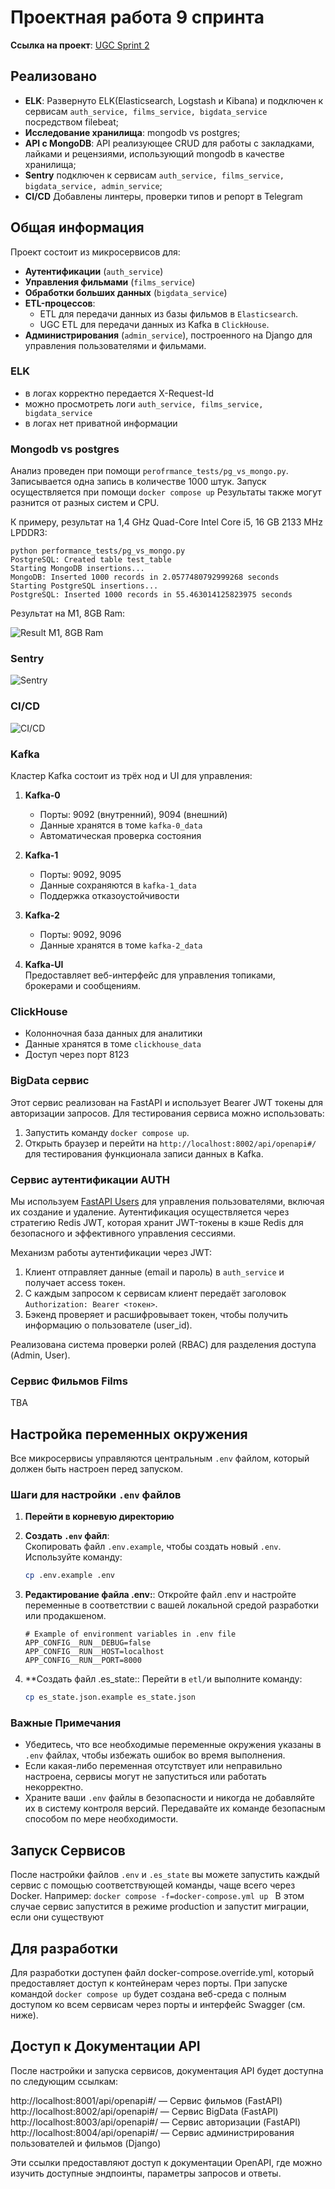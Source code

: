 # Проектная работа 9 спринта

**Ссылка на проект**: [UGC Sprint 2](https://github.com/Yandex-34-mpython-12/UGC_sprint_2)

## Реализовано

- **ELK**: Развернуто ELK(Elasticsearch, Logstash и Kibana) и подключен к сервисам `auth_service, films_service, bigdata_service` посредством filebeat;
- **Исследование хранилища**: mongodb vs postgres;
- **API с MongoDB**: API реализующее CRUD для работы с закладками, лайками и рецензиями, использующий mongodb в качестве хранилища;
- **Sentry** подключен к сервисам `auth_service, films_service, bigdata_service, admin_service`;
- **CI/CD** Добавлены линтеры, проверки типов и репорт в Telegram

## Общая информация

Проект состоит из микросервисов для:
- **Аутентификации** (`auth_service`)
- **Управления фильмами** (`films_service`)
- **Обработки больших данных** (`bigdata_service`)
- **ETL-процессов**:
  - ETL для передачи данных из базы фильмов в `Elasticsearch`.
  - UGC ETL для передачи данных из Kafka в `ClickHouse`.
- **Администрирования** (`admin_service`), построенного на Django для управления пользователями и фильмами.

### ELK
- в логах корректно передается X-Request-Id
- можно просмотреть логи `auth_service, films_service, bigdata_service`
- в логах нет приватной информации


### Mongodb vs postgres
Анализ проведен при помощи `perofrmance_tests/pg_vs_mongo.py`. Записывается одна запись 
в количестве 1000 штук.
Запуск осуществляется при помощи `docker compose up`
Результаты также могут разнится от разных систем и CPU.

К примеру, результат на 1,4 GHz Quad-Core Intel Core i5, 16 GB 2133 MHz LPDDR3:

```
python performance_tests/pg_vs_mongo.py
PostgreSQL: Created table test_table
Starting MongoDB insertions...
MongoDB: Inserted 1000 records in 2.0577480792999268 seconds
Starting PostgreSQL insertions...
PostgreSQL: Inserted 1000 records in 55.463014125823975 seconds
```

Результат на M1, 8GB Ram:

![Result M1, 8GB Ram](./img/telegram-cloud-photo-size-2-5460725388863988325-y.jpg)

### Sentry
![Sentry](./img/sentry.png)

### CI/CD
![CI/CD](./img/cicd.png)

### Kafka
Кластер Kafka состоит из трёх нод и UI для управления:

1. **Kafka-0**  
   - Порты: 9092 (внутренний), 9094 (внешний)
   - Данные хранятся в томе `kafka-0_data`
   - Автоматическая проверка состояния

2. **Kafka-1**  
   - Порты: 9092, 9095
   - Данные сохраняются в `kafka-1_data`
   - Поддержка отказоустойчивости

3. **Kafka-2**  
   - Порты: 9092, 9096
   - Данные хранятся в томе `kafka-2_data`

4. **Kafka-UI**  
   Предоставляет веб-интерфейс для управления топиками, брокерами и сообщениям.

### ClickHouse
- Колонночная база данных для аналитики
- Данные хранятся в томе `clickhouse_data`
- Доступ через порт 8123

### BigData сервис

Этот сервис реализован на FastAPI и использует Bearer JWT токены для авторизации запросов. Для тестирования сервиса можно использовать:

1. Запустить команду `docker compose up`.
2. Открыть браузер и перейти на `http://localhost:8002/api/openapi#/` для тестирования функционала записи данных в Kafka.

### Сервис аутентификации AUTH

Мы используем [FastAPI Users](https://fastapi-users.github.io/fastapi-users/latest/) для управления пользователями, включая их создание и удаление. Аутентификация осуществляется через стратегию Redis JWT, которая хранит JWT-токены в кэше Redis для безопасного и эффективного управления сессиями.

Механизм работы аутентификации через JWT:

1. Клиент отправляет данные (email и пароль) в `auth_service` и получает access токен.
2. С каждым запросом к сервисам клиент передаёт заголовок `Authorization: Bearer <токен>`.
3. Бэкенд проверяет и расшифровывает токен, чтобы получить информацию о пользователе (user_id).

Реализована система проверки ролей (RBAC) для разделения доступа (Admin, User).

### Сервис Фильмов Films

TBA

## Настройка переменных окружения

Все микросервисы управляются центральным `.env` файлом, который должен быть настроен перед запуском.

### Шаги для настройки `.env` файлов

1. **Перейти в корневую директорию**

2. **Создать `.env` файл**:  
   Скопировать файл `.env.example`, чтобы создать новый `.env`. Используйте команду:

   ```bash
   cp .env.example .env
   ```


3. **Редактирование файла .env:**:
   Откройте файл .env и настройте переменные в соответствии с вашей локальной средой разработки или продакшеном.

   ```env
   # Example of environment variables in .env file
   APP_CONFIG__RUN__DEBUG=false
   APP_CONFIG__RUN__HOST=localhost
   APP_CONFIG__RUN__PORT=8000
   ```

4. **Cоздать файл .es_state::
   Перейти в `etl/`и выполните команду:

   ```bash
   cp es_state.json.example es_state.json
   ```
### Важные Примечания

- Убедитесь, что все необходимые переменные окружения указаны в `.env` файлах, чтобы избежать ошибок во время выполнения.
- Если какая-либо переменная отсутствует или неправильно настроена, сервисы могут не запуститься или работать некорректно.
- Храните ваши `.env` файлы в безопасности и никогда не добавляйте их в систему контроля версий. Передавайте их команде безопасным способом по мере необходимости.

## Запуск Сервисов

После настройки файлов `.env` и `.es_state` вы можете запустить каждый сервис с помощью соответствующей команды, чаще всего через Docker. Например:
`
docker compose -f=docker-compose.yml up 
`
В этом случае сервис запустится в режиме production и запустит миграции, если они существуют

## Для разработки

Для разработки доступен файл docker-compose.override.yml, который предоставляет доступ к контейнерам через порты. При запуске командой `docker compose up` будет создана веб-среда с полным доступом ко всем сервисам через порты и интерфейс Swagger (см. ниже).

## Доступ к Документации API

После настройки и запуска сервисов, документация API будет доступна по следующим ссылкам:

http://localhost:8001/api/openapi#/ — Сервис фильмов (FastAPI)
http://localhost:8002/api/openapi#/ — Сервис BigData (FastAPI)
http://localhost:8003/api/openapi#/ — Сервис авторизации (FastAPI)
http://localhost:8004/api/openapi#/ — Сервис администрирования пользователей и фильмов (Django)

Эти ссылки предоставляют доступ к документации OpenAPI, где можно изучить доступные эндпоинты, параметры запросов и ответы.
